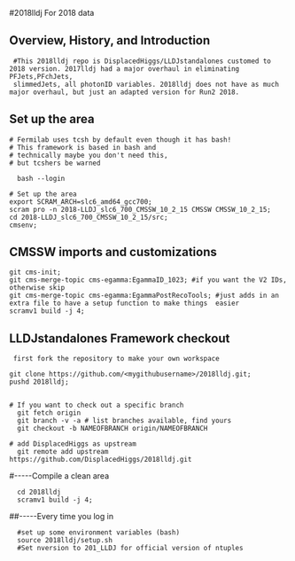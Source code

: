 #2018lldj
 For 2018 data
## Overview, History, and Introduction
```
 #This 2018lldj repo is DisplacedHiggs/LLDJstandalones customed to 2018 version. 2017lldj had a major overhaul in eliminating PFJets,PFchJets,
 slimmedJets, all photonID variables. 2018lldj does not have as much major overhaul, but just an adapted version for Run2 2018.
```
## Set up the area
```
# Fermilab uses tcsh by default even though it has bash!
# This framework is based in bash and
# technically maybe you don't need this,
# but tcshers be warned

  bash --login

# Set up the area
export SCRAM_ARCH=slc6_amd64_gcc700;
scram pro -n 2018-LLDJ_slc6_700_CMSSW_10_2_15 CMSSW CMSSW_10_2_15;
cd 2018-LLDJ_slc6_700_CMSSW_10_2_15/src;
cmsenv;
```

## CMSSW imports and customizations
```
git cms-init;
git cms-merge-topic cms-egamma:EgammaID_1023; #if you want the V2 IDs, otherwise skip  
git cms-merge-topic cms-egamma:EgammaPostRecoTools; #just adds in an extra file to have a setup function to make things  easier
scramv1 build -j 4;
```

## LLDJstandalones Framework checkout
```
 first fork the repository to make your own workspace

git clone https://github.com/<mygithubusername>/2018lldj.git;
pushd 2018lldj;


# If you want to check out a specific branch
  git fetch origin
  git branch -v -a # list branches available, find yours
  git checkout -b NAMEOFBRANCH origin/NAMEOFBRANCH
  
# add DisplacedHiggs as upstream
  git remote add upstream https://github.com/DisplacedHiggs/2018lldj.git
```
#-----Compile a clean area
```
  cd 2018lldj
  scramv1 build -j 4;
```
##-----Every time you log in
```
  #set up some environment variables (bash)
  source 2018lldj/setup.sh
  #Set nversion to 201_LLDJ for official version of ntuples
```
